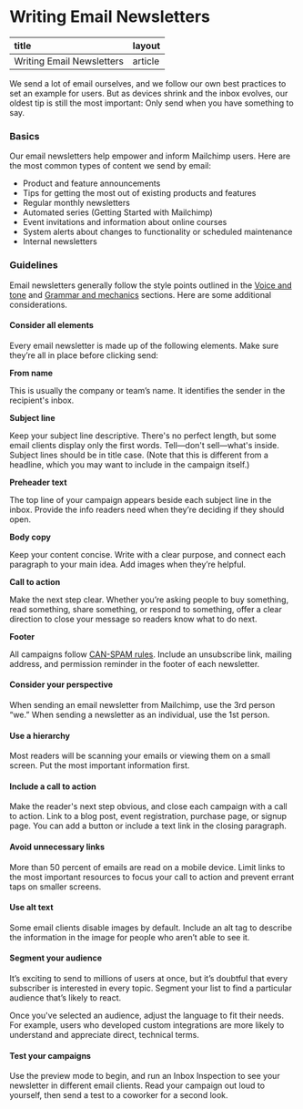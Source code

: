 # Writing Email Newsletters



| title | layout |
| :--- | :--- |
| Writing Email Newsletters | article |

We send a lot of email ourselves, and we follow our own best practices to set an example for users. But as devices shrink and the inbox evolves, our oldest tip is still the most important: Only send when you have something to say.

### Basics

Our email newsletters help empower and inform Mailchimp users. Here are the most common types of content we send by email:

* Product and feature announcements
* Tips for getting the most out of existing products and features
* Regular monthly newsletters
* Automated series \(Getting Started with Mailchimp\)
* Event invitations and information about online courses
* System alerts about changes to functionality or scheduled maintenance
* Internal newsletters

### Guidelines

Email newsletters generally follow the style points outlined in the [Voice and tone](https://github.com/nebali/content-style-guide/blob/master/02-voice-and-tone.html.md) and [Grammar and mechanics](https://github.com/nebali/content-style-guide/blob/master/04-grammar-and-mechanics.html.md) sections. Here are some additional considerations.

#### Consider all elements

Every email newsletter is made up of the following elements. Make sure they’re all in place before clicking send:

**From name**

This is usually the company or team’s name. It identifies the sender in the recipient's inbox.

**Subject line**

Keep your subject line descriptive. There's no perfect length, but some email clients display only the first words. Tell—don't sell—what's inside. Subject lines should be in title case. \(Note that this is different from a headline, which you may want to include in the campaign itself.\)

**Preheader text**

The top line of your campaign appears beside each subject line in the inbox. Provide the info readers need when they’re deciding if they should open.

**Body copy**

Keep your content concise. Write with a clear purpose, and connect each paragraph to your main idea. Add images when they’re helpful.

**Call to action**

Make the next step clear. Whether you’re asking people to buy something, read something, share something, or respond to something, offer a clear direction to close your message so readers know what to do next.

**Footer**

All campaigns follow [CAN-SPAM rules](https://mailchimp.com/help/terms-of-use-and-anti-spam-requirements/). Include an unsubscribe link, mailing address, and permission reminder in the footer of each newsletter.

#### Consider your perspective

When sending an email newsletter from Mailchimp, use the 3rd person “we.” When sending a newsletter as an individual, use the 1st person.

#### Use a hierarchy

Most readers will be scanning your emails or viewing them on a small screen. Put the most important information first.

#### Include a call to action

Make the reader's next step obvious, and close each campaign with a call to action. Link to a blog post, event registration, purchase page, or signup page. You can add a button or include a text link in the closing paragraph.

#### Avoid unnecessary links

More than 50 percent of emails are read on a mobile device. Limit links to the most important resources to focus your call to action and prevent errant taps on smaller screens.

#### Use alt text

Some email clients disable images by default. Include an alt tag to describe the information in the image for people who aren’t able to see it.

#### Segment your audience

It’s exciting to send to millions of users at once, but it’s doubtful that every subscriber is interested in every topic. Segment your list to find a particular audience that’s likely to react.

Once you've selected an audience, adjust the language to fit their needs. For example, users who developed custom integrations are more likely to understand and appreciate direct, technical terms.

#### Test your campaigns

Use the preview mode to begin, and run an Inbox Inspection to see your newsletter in different email clients. Read your campaign out loud to yourself, then send a test to a coworker for a second look.

